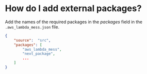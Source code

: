 # How do I add external packages?
Add the names of the required packages in the _packages_ field in the ```.aws_lambda_mess.json``` file.

```json
{
    "source":  "src",
    "packages": [
        "aws_lambda_mess",
        "next_package",
        ...
    ]
}
```